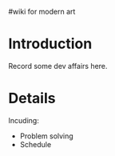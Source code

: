 #wiki for modern art

# Introduction #

Record some dev affairs here.


# Details #

Incuding:
  * Problem solving
  * Schedule
